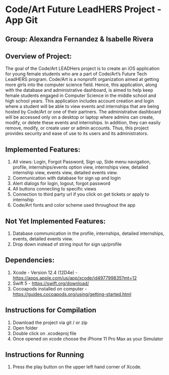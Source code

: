 # Code/Art Future LeadHERS Project - App Git 

## Group: Alexandra Fernandez & Isabelle Rivera

## Overview of Project: 
The goal of the Code/Art LEADHers project is to create an iOS application for young female students who are a part of Code/Art’s Future Tech LeadHERS program. Code/Art is a nonprofit organization aimed at getting more girls into the computer science field. Hence, this application, along with the database and administrative dashboard, is aimed to help keep female students engaged in Computer Science in the middle school and high school years. This application includes account creation and login where a student will be able to view events and internships that are being hosted by Code/Art or one of their partners. The administrative dashboard will be accessed only on a desktop or laptop where admins can create, modify, or delete these events and internships. In addition, they can easily remove, modify, or create user or admin accounts. Thus, this project provides security and ease of use to its users and its administrators. 

## Implemented Features: 
1. All views: Login, Forgot Password, Sign up, Side menu navigation, profile, internships/events option view, internships view, detailed internship view, events view, detailed events view. 
2. Communication with database for sign up and login 
3. Alert dialogs for login, logout, forgot password
4. All buttons connecting to specific views 
5. Connection to third party url if you click on get tickets or apply to internship 
6. Code/Art fonts and color scheme used throughout the app 

## Not Yet Implemented Features: 
1. Database communication in the profile, internships, detailed internships, events, detailed events view. 
2. Drop down instead of string input for sign up/profile 

## Dependencies: 
1. Xcode - Version 12.4 (12D4e) - https://apps.apple.com/us/app/xcode/id497799835?mt=12
2. Swift 5 - https://swift.org/download/
3. Cocoapods installed on computer - https://guides.cocoapods.org/using/getting-started.html

## Instructions for Compilation
1. Download the project via git / or zip
2. Open folder
3. Double click on .xcodeproj file
4. Once opened on xcode choose the iPhone 11 Pro Max as your Simulator 

## Instructions for Running
1. Press the play button on the upper left hand corner of Xcode. 
